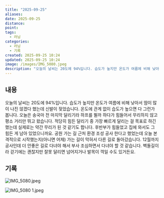 ```yaml
---
title: "2025-09-25"
aliases:
date: 2025-09-25
distance:
point:
tags:
  - 러닝
categories:
  - 러닝
  - 기록
created: 2025-09-25 10:24
updated: 2025-09-25 10:24
image: /images/IMG_5080.jpeg
description: "오늘의 날씨는 20도에 94%입니다. 습도가 높지만 온도가 여름에 비해 낮아서 땀이 많이 나진 않겠다 했는데 신발이 젖었습니다. 온도에 관계 없이 습도가 높으면 다 그런가 봅니다. 오늘은 송국마 전 마지막 달리기라 하프를 뛸까 하다가 힘들어서 무리하지 않고 평소 거리만 뛰고 왔습니다. "
---
```


## 내용
오늘의 날씨는 20도에 94%입니다. 습도가 높지만 온도가 여름에 비해 낮아서 땀이 많이 나진 않겠다 했는데 신발이 젖었습니다. 온도에 관계 없이 습도가 높으면 다 그런가 봅니다.
오늘은 송국마 전 마지막 달리기라 하프를 뛸까 하다가 힘들어서 무리하지 않고 평소 거리만 뛰고 왔습니다. 적당히 힘든 달리기 중 가장 빠르게 달리는 걸 목표로 하긴 했는데 실제로는 약간 무리가 된 것 같기도 합니다. 후반부가 힘들었고 집에 와서도 그 힘든 게 남아 있었으니까요.
공원 가는 길 근처 환경 조성 공사 한다고 했었는데 오늘 본격적으로 시작했는지(아니면 어제) 가는 길이 막혀서 다른 길로 돌아갔습니다. 12월까지 공사인데 더 안좋은 길로 다녀야 해서 부사 조심하면서 다녀야 할 것 같습니다. 벽돌길이라 걷기에는 괜찮지만 잘못 달리면 넘어지거나 발목이 꺽일 수도 있거든요.
## 기록

![IMG_5080.jpeg](/images/IMG_5080.jpeg)

![IMG_5080 1.jpeg](/images/IMG_5080%201.jpeg)
